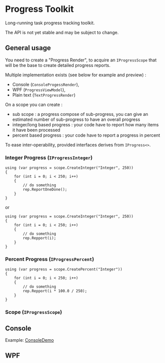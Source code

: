 # Progress Toolkit

Long-running task progress tracking toolkit.

The API is not yet stable and may be subject to change.

## General usage

You need to create a "Progress Render", to acquire an `IProgressScope` that will be the base to create detailed progress reports.

Multiple implementation exists (see below for example and preview) : 
 - Console (`ConsoleProgessRender`),
 - WPF (`ProgressViewModel`), 
 - Plain text (`TextProgressRender`)

On a scope you can create :
- sub scope : a progress compose of sub-progress, you can give an estimated number of sub-progress to have an overall progress
- integer/long based progress : your code have to report how many items it have been processed
- percent based progress : your code have to report a progress in percent

To ease inter-operability, provided interfaces derives from `IProgress<>`.

### Integer Progress (`IProgressInteger`)

```
using (var progress = scope.CreateInteger("Integer", 250))
{
    for (int i = 0; i < 250; i++)
    {
        // do something
        rep.ReportOneDone();
    }
}
```

or 

```
using (var progress = scope.CreateInteger("Integer", 250))
{
    for (int i = 0; i < 250; i++)
    {
        // do something
        rep.Repport(i);
    }
}
```

### Percent Progress (`IProgressPercent`)

```
using (var progress = scope.CreatePercent("Integer"))
{
    for (int i = 0; i < 250; i++)
    {
        // do something
        rep.Repport(i * 100.0 / 250);
    }
}
```

### Scope (`IProgressScope`)

## Console

Example: [ConsoleDemo](demo/ConsoleDemo/Program.cs)

## WPF

